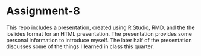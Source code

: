 # Assignment-8

This repo includes a presentation, created using R Studio, RMD, and the the ioslides format for an HTML presentation. The presentation provides some personal information to introduce myself. The later half of the presentation discusses some of the things I learned in class this quarter.

